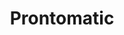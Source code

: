 ---
title: "Prontomatic"
url: /las-condes/prontomatic-avenida-isabel-la-catolica/
shop: Wäscherei
---